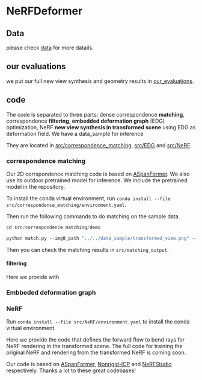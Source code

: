 # NeRFDeformer

## Data

please check [data](https://github.com/nerfdeformer/nerfdeformer/blob/main/data) for more datails.

## our evaluations

we put our full new view synthesis and geometry results in [our_evaluations](https://github.com/nerfdeformer/nerfdeformer/blob/main/our_evaluations).

## code

The code is separated to three parts: dense correspondence **matching**, correspondence **filtering**, **embedded deformation graph** (EDG) optimization, NeRF **new view synthesis in transformed scene** using EDG as deformation field. We have a data_sample for inference

They are located in [src/correspondence_matching](), [src/EDG]() and [src/NeRF]().

### correspondence matching

Our 2D corrspondence matching code is based on [ASpanFormer](https://github.com/apple/ml-aspanformer). We also use its outdoor pretrained model for inference. We include the pretrained model in the repository. 

To install the conda virtual environment, run `conda install --file src/correspondence_matching/environment.yaml`.

Then run the following commands to do matching on the sample data.

```python
cd src/correspondence_matching/demo

python match.py --img0_path "../../data_sample/transformed_view.png" --img1_path ../../data_sample/original_views/ --out_path ../../matching_output/ --long_dim0 800 --long_dim1 800
```

Then you can check the matching results in `src/matching_output`.

#### filtering

Here we provide with 

### Embbeded deformation graph

### NeRF

Run `conda install --file src/NeRF/environment.yaml` to install the conda virtual environment.

Here we provide the code that defines the forward flow to bend rays for NeRF rendering in the transformed scene. The full code for training the original NeRF and rendering from the transformed NeRF is coming soon. 

Our code is based on [ASpanFormer](https://github.com/apple/ml-aspanformer), [Nonrigid-ICP](https://github.com/rabbityl/Nonrigid-ICP-Pytorch) and [NeRFStudio](https://github.com/nerfstudio-project/nerfstudio) respectively. Thanks a lot to these great codebases!
